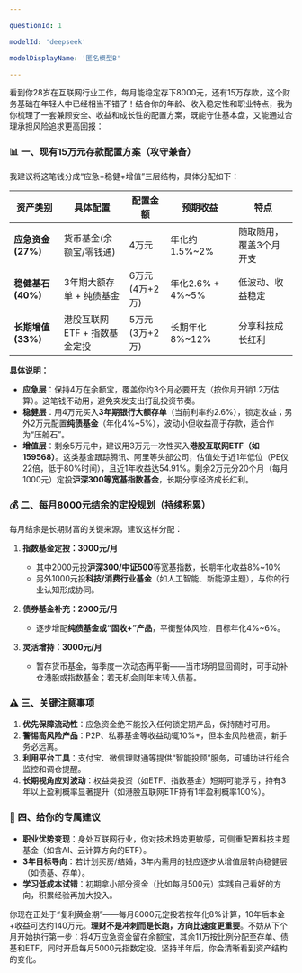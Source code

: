 ```yaml
---

questionId: 1

modelId: 'deepseek'

modelDisplayName: '匿名模型B'

---
```



看到你28岁在互联网行业工作，每月能稳定存下8000元，还有15万存款，这个财务基础在年轻人中已经相当不错了！结合你的年龄、收入稳定性和职业特点，我为你梳理了一套兼顾安全、收益和成长性的配置方案，既能守住基本盘，又能通过合理承担风险追求更高回报：

### 📊 一、现有15万元存款配置方案（攻守兼备）
我建议将这笔钱分成“应急+稳健+增值”三层结构，具体分配如下：

| **资产类别** | **具体配置** | **配置金额** | **预期收益** | **特点** |
|------------|------------|------------|------------|---------|
| **应急资金(27%)** | 货币基金(余额宝/零钱通) | 4万元 | 年化约1.5%~2% | 随取随用，覆盖3个月开支 |
| **稳健基石(40%)** | 3年期大额存单 + 纯债基金 | 6万元(4万+2万) | 年化2.6% + 4%~5% | 低波动、收益稳定 |
| **长期增值(33%)** | 港股互联网ETF + 指数基金定投 | 5万元(3万+2万) | 长期年化8%~12% | 分享科技成长红利 |

**具体说明：**
- **应急层**：保持4万在余额宝，覆盖你约3个月必要开支（按你月开销1.2万估算）。这笔钱不动用，避免突发支出打乱投资节奏。
- **稳健层**：用4万元买入**3年期银行大额存单**（当前利率约2.6%），锁定收益；另外2万元配置**纯债基金**（年化4%~5%），波动小但收益高于存款，适合作为“压舱石”。
- **增值层**：剩余5万元中，建议用3万元一次性买入**港股互联网ETF（如159568）**。这类基金跟踪腾讯、阿里等头部公司，估值处于近1年低位（PE仅22倍，低于80%时间），且近1年收益达54.91%。剩余2万元分20个月（每月1000元）定投**沪深300等宽基指数基金**，长期分享经济成长红利。

### 💰 二、每月8000元结余的定投规划（持续积累）
每月结余是长期财富的关键来源，建议这样分配：
1. **指数基金定投：3000元/月**  
    - 其中2000元投**沪深300/中证500**等宽基指数，长期年化收益8%~10%  
    - 另外1000元投**科技/消费行业基金**（如人工智能、新能源主题），与你的行业认知形成协同。

2. **债券基金补充：2000元/月**  
    - 逐步增配**纯债基金或“固收+”产品**，平衡整体风险，目标年化4%~6%。

3. **灵活增持：3000元/月**  
    - 暂存货币基金，每季度一次动态再平衡——当市场明显回调时，可手动补仓港股或指数基金；若无机会则年末转入债基。

### ⚠️ 三、关键注意事项
1. **优先保障流动性**：应急资金绝不能投入任何锁定期产品，保持随时可用。
2. **警惕高风险产品**：P2P、私募基金等收益动辄10%+，但本金风险极高，新手务必远离。
3. **利用平台工具**：支付宝、微信理财通等提供“智能投顾”服务，可辅助进行组合监控和调仓提醒。
4. **长期视角应对波动**：权益类投资（如ETF、指数基金）短期可能浮亏，持有3年以上盈利概率显著提升（如港股互联网ETF持有1年盈利概率100%）。

### 💎 四、给你的专属建议
- **职业优势变现**：身处互联网行业，你对技术趋势更敏感，可侧重配置科技主题基金（如含AI、云计算方向的ETF）。
- **3年目标导向**：若计划买房/结婚，3年内需用的钱应逐步从增值层转向稳健层（如债基、存单）。
- **学习低成本试错**：初期拿小部分资金（比如每月500元）实践自己看好的方向，积累经验再加大投入。

你现在正处于“复利黄金期”——每月8000元定投若按年化8%计算，10年后本金+收益可达约140万元。**理财不是冲刺而是长跑，方向比速度更重要**。不妨从下个月开始执行第一步：将4万应急资金留在余额宝，其余11万按比例分配至存单、债基和ETF，同时开启每月5000元指数定投。坚持半年后，你会清晰看到资产结构的变化。